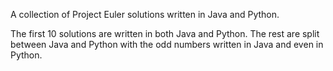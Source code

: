 A collection of Project Euler solutions written in Java and Python.

The first 10 solutions are written in both Java and Python. The rest are split between Java and Python with the odd numbers written in Java and even in Python.
